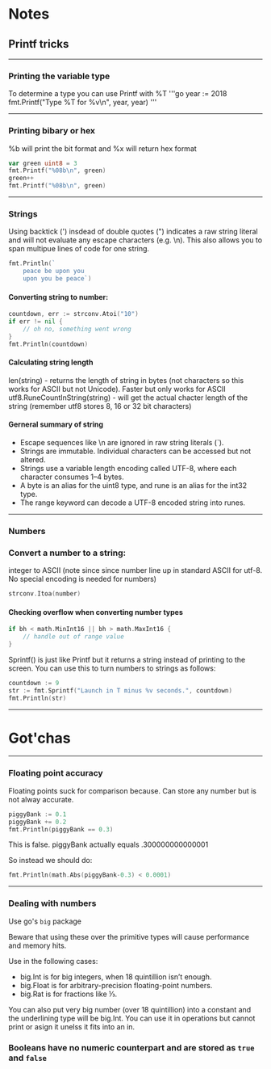 # Notes

## Printf tricks
---
### Printing the variable type
To determine a type you can use Printf with %T
'''go
year := 2018
fmt.Printf("Type %T for %v\n", year, year)
'''

---
### Printing bibary or hex
%b will print the bit format and %x will return hex format
```go
var green uint8 = 3
fmt.Printf("%08b\n", green)
green++
fmt.Printf("%08b\n", green)
```

---

### Strings
Using backtick (') insdead of double quotes (") indicates a raw string literal and will not evaluate any escape characters (e.g. \n). This also allows you to span multipue lines of code for one string.

```go
fmt.Println(`
    peace be upon you
    upon you be peace`)
```

#### Converting string to number:
```go
countdown, err := strconv.Atoi("10")
if err != nil {
    // oh no, something went wrong
}
fmt.Println(countdown)
```

#### Calculating string length
len(string) - returns the length of string in bytes (not characters so this works for ASCII but not Unicode). Faster but only works for ASCII
utf8.RuneCountInString(string) - will get the actual chacter length of the string (remember utf8 stores 8, 16 or 32 bit characters)

#### Gerneral summary of string
* Escape sequences like \n are ignored in raw string literals (`).
* Strings are immutable. Individual characters can be accessed but not altered.
* Strings use a variable length encoding called UTF-8, where each character consumes 1–4 bytes.
* A byte is an alias for the uint8 type, and rune is an alias for the int32 type.
* The range keyword can decode a UTF-8 encoded string into runes.

---

### Numbers

### Convert a number to a string:
integer to ASCII (note since since number line up in standard ASCII for utf-8. No special encoding is needed for numbers)

```go
strconv.Itoa(number)
```

#### Checking overflow when converting number types
```go
if bh < math.MinInt16 || bh > math.MaxInt16 {
    // handle out of range value
}
```

Sprintf() is just like Printf but it returns a string instead of printing to the screen. You can use this to turn numbers to strings as follows:

```go
countdown := 9
str := fmt.Sprintf("Launch in T minus %v seconds.", countdown)
fmt.Println(str)

```

---


# Got'chas
---
### Floating point accuracy
Floating points suck for comparison because. Can store any number but is not alway accurate. 

```go
piggyBank := 0.1
piggyBank += 0.2
fmt.Println(piggyBank == 0.3)
```

This is false. piggyBank actually equals .300000000000001

So instead we should do:

```go
fmt.Println(math.Abs(piggyBank-0.3) < 0.0001)
```

---
### Dealing with numbers
Use go's ```big``` package

Beware that using these over the primitive types will cause performance and memory hits.

Use in the following cases:
* big.Int is for big integers, when 18 quintillion isn’t enough.
* big.Float is for arbitrary-precision floating-point numbers.
* big.Rat is for fractions like ⅓.

You can also put very big number (over 18 quintillion) into a constant and the underlining type will be big.Int. You can use it in operations but cannot print or asign it unelss it fits into an in.

### Booleans have no numeric counterpart and are stored as ```true``` and ```false```